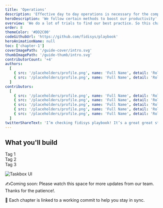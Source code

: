 ```yaml
---
title: 'Operations'
description: 'Effective day to day operations is necessary for the company growth'
heroDescription: 'We follow certain methods to boost our productivity'
overview: 'We do a lot of trials to find our best practice. So this chapter is subjected to change often.'
order: 8
themeColor: '#DD2C00'
codeGithubUrl: 'https://github.com/fidisys/playbook'
heroAnimationName: null
toc: ['chapter-1']
coverImagePath: '/guide-cover/intro.svg'
thumbImagePath: '/guide-thumb/intro.svg'
contributorCount: '+4'
authors:
  [
    { src: '/placeholders/profile.png', name: 'Full Name', detail: 'Role' },
    { src: '/placeholders/profile.png', name: 'Full Name', detail: 'Role' },
  ]
contributors:
  [
    { src: '/placeholders/profile.png', name: 'Full Name', detail: 'Role' },
    { src: '/placeholders/profile.png', name: 'Full Name', detail: 'Role' },
    { src: '/placeholders/profile.png', name: 'Full Name', detail: 'Role' },
    { src: '/placeholders/profile.png', name: 'Full Name', detail: 'Role' },
    { src: '/placeholders/profile.png', name: 'Full Name', detail: 'Role' },
  ]
twitterShareText: 'I’m checking fidisys playbook! It’s a great great strategical idea for all startups.'
---
```


<h2>What you'll build</h2>

<div class="badge-box">
  <div class="badge">
    <!-- <img src="/frameworks/logo-react.svg">  -->
    Tag 1
  </div>

  <div class="badge">
    <!-- <img src="/frameworks/logo-vue.svg">  -->
    Tag 2
  </div>

  <div class="badge">
    <!-- <img src="/frameworks/logo-angular.svg">  -->
    Tag 3
  </div>
</div>

![Taskbox UI](/placeholders/banner.png)

✍️Coming soon: Please watch this space for more updates from our team. Thanks for the patience!.

📖 Each chapter is linked to a working commit to help you stay in sync.
